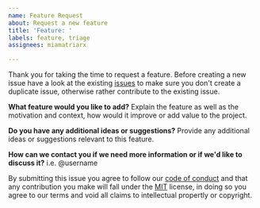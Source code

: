 ```yaml
---
name: Feature Request
about: Request a new feature
title: 'Feature: '
labels: feature, triage
assignees: miamatriarx

---
```


Thank you for taking the time to request a feature.  Before creating a new issue have a look at the existing [issues](https://github.com/miamatriarx/mia/issues) to make sure you don't create a duplicate issue, otherwise rather contribute to the existing issue.

**What feature would you like to add?**
Explain the feature as well as the motivation and context, how would it improve or add value to the project.

**Do you have any additional ideas or suggestions?**
Provide any additional ideas or suggestions relevant to this feature.

**How can we contact you if we need more information or if we'd like to discuss it?**
i.e. @username

By submitting this issue you agree to follow our [code of conduct](https://github.com/miamatriarx/mia/code_of_conduct.md) and that any contribution you make will fall under the [MIT](https://github.com/miamatriarx/mia/license.md) license, in doing so you agree to our terms and void all claims to intellectual propertly or copyright.
